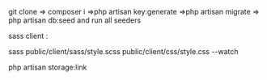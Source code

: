 git clone => composer i =>php artisan key:generate =>php artisan migrate => php artisan db:seed and run all seeders

sass client :

sass public/client/sass/style.scss public/client/css/style.css --watch

php artisan storage:link
